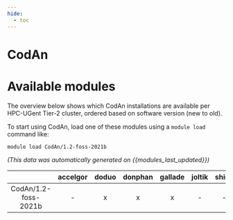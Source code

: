 ```yaml
---
hide:
  - toc
---
```


CodAn
=====

# Available modules


The overview below shows which CodAn installations are available per HPC-UGent Tier-2 cluster, ordered based on software version (new to old).

To start using CodAn, load one of these modules using a `module load` command like:

```shell
module load CodAn/1.2-foss-2021b
```

*(This data was automatically generated on {{modules_last_updated}})*  

| |accelgor|doduo|donphan|gallade|joltik|shinx|
| :---: | :---: | :---: | :---: | :---: | :---: | :---: |
|CodAn/1.2-foss-2021b|-|x|x|x|-|-|
